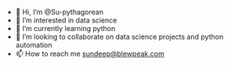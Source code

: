 - 👋 Hi, I’m @Su-pythagorean
- 👀 I’m interested in data science 
- 🌱 I’m currently learning python
- 💞️ I’m looking to collaborate on data science projects and python automation
- 📫 How to reach me sundeep@blewpeak.com

<!---
Su-pythagorean/Su-pythagorean is a ✨ special ✨ repository because its `README.md` (this file) appears on your GitHub profile.
You can click the Preview link to take a look at your changes.
--->
